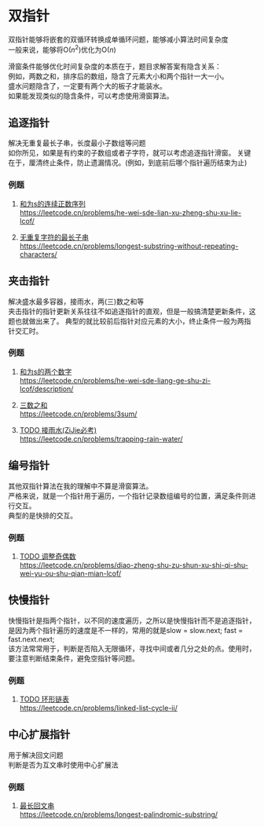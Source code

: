 # 双指针

双指针能够将嵌套的双循环转换成单循环问题，能够减小算法时间复杂度  
一般来说，能够将O($n^2$)优化为O($n$)

滑窗条件能够优化时间复杂度的本质在于，题目求解答案有隐含关系：  
例如，两数之和，排序后的数组，隐含了元素大小和两个指针一大一小。  
盛水问题隐含了，一定要有两个大的板子才能装水。  
如果能发现类似的隐含条件，可以考虑使用滑窗算法。

## 追逐指针
解决无重复最长子串，长度最小子数组等问题  
如你所见，如果是有约束的子数组或者子字符，就可以考虑追逐指针滑窗。
关键在于，厘清终止条件，防止遗漏情况。(例如，到底前后哪个指针遍历结束为止)

### 例题
1. [和为s的连续正数序列](./findContinuousSequence.py)  
   https://leetcode.cn/problems/he-wei-sde-lian-xu-zheng-shu-xu-lie-lcof/
   
2. [无重复字符的最长子串](./lengthOfLongestSubstring.py)  
   https://leetcode.cn/problems/longest-substring-without-repeating-characters/

## 夹击指针
解决盛水最多容器，接雨水，两(三)数之和等  
夹击指针的指针更新关系往往不如追逐指针的直观，但是一般搞清楚更新条件，这题也就做出来了。
典型的就比较前后指针对应元素的大小，终止条件一般为两指针交汇时。  

### 例题
1. [和为s的两个数字](./twoSumInSortArray.py)  
   https://leetcode.cn/problems/he-wei-sde-liang-ge-shu-zi-lcof/description/

2. [三数之和](./threeSum.py)   
   https://leetcode.cn/problems/3sum/

3. [TODO 接雨水(ZiJie必考)](./rainWater.py)  
   https://leetcode.cn/problems/trapping-rain-water/

## 编号指针
其他双指针算法在我的理解中不算是滑窗算法。  
严格来说，就是一个指针用于遍历，一个指针记录数组编号的位置，满足条件则进行交互。  
典型的是快排的交互。  

### 例题
1. [TODO 调整奇偶数](./adjustPlan.py)  
   https://leetcode.cn/problems/diao-zheng-shu-zu-shun-xu-shi-qi-shu-wei-yu-ou-shu-qian-mian-lcof/

## 快慢指针
快慢指针是指两个指针，以不同的速度遍历，之所以是快慢指针而不是追逐指针，是因为两个指针遍历的速度是不一样的，常用的就是slow = slow.next; fast = fast.next.next;  
该方法常常用于，判断是否陷入无限循环，寻找中间或者几分之处的点。使用时，要注意判断结束条件，避免空指针等问题。

### 例题
1. [TODO 环形链表](./cycleLinkedList.py)  
   https://leetcode.cn/problems/linked-list-cycle-ii/

## 中心扩展指针
用于解决回文问题  
判断是否为互文串时使用中心扩展法

### 例题
1. [最长回文串](./longestHuiwenSubstring.py)  
   https://leetcode.cn/problems/longest-palindromic-substring/
